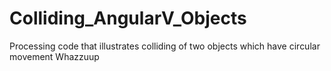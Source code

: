 # Colliding_AngularV_Objects
Processing code that illustrates colliding of two objects which have circular movement
Whazzuup
